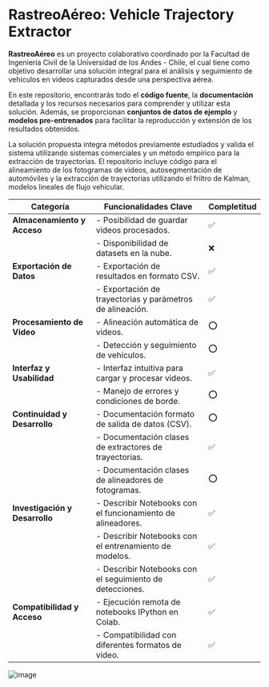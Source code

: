 # RastreoAéreo: Vehicle Trajectory Extractor

**RastreoAéreo** es un proyecto colaborativo coordinado por la Facultad de Ingeniería Civil de la Universidad de los Andes - Chile, el cual tiene como objetivo desarrollar una solución integral para el análisis y seguimiento de vehículos en videos capturados desde una perspectiva aérea.

En este repositorio, encontrarás todo el **código fuente**, la **documentación** detallada y los recursos necesarios para comprender y utilizar esta solución. Además, se proporcionan **conjuntos de datos de ejemplo** y **modelos pre-entrenados** para facilitar la reproducción y extensión de los resultados obtenidos.

La solución propuesta integra métodos previamente estudiados y valida el sistema utilizando sistemas comerciales y un método empírico para la extracción de trayectorias. El repositorio incluye código para el alineamiento de los fotogramas de videos, autosegmentación de automóviles y la extracción de trayectorias utilizando el friltro de Kalman,  modelos lineales de flujo vehicular.

| Categoría                     | Funcionalidades Clave                                      | Completitud    |
|-------------------------------|------------------------------------------------------------|----------------|
| **Almacenamiento y Acceso**   | - Posibilidad de guardar videos procesados.                | ✅ |
|                               | - Disponibilidad de datasets en la nube.                   | ❌ |
| **Exportación de Datos**      | - Exportación de resultados en formato CSV.                | ✅ |
|                               | - Exportación de trayectorias y parámetros de alineación.  | ✅ |
| **Procesamiento de Video**    | - Alineación automática de videos.                         | ⭕ |
|                               | - Detección y seguimiento de vehículos.                    | ⭕ |
| **Interfaz y Usabilidad**     | - Interfaz intuitiva para cargar y procesar videos.        | ✅ |
|                               | - Manejo de errores y condiciones de borde.                | ⭕ |
| **Continuidad y Desarrollo**  | - Documentación formato de salida de datos (CSV).          | ⭕ |
|                               | - Documentación clases de extractores de trayectorias.     | ✅ |
|                               | - Documentación clases de alineadores de fotogramas.       | ⭕ |
| **Investigación y Desarrollo**| - Describir Notebooks con el funcionamiento de alineadores.| ✅ |
|                               | - Describir Notebooks con el entrenamiento de modelos.     | ✅ |
|                               | - Describir Notebooks con el seguimiento de detecciones.   | ✅ |
| **Compatibilidad y Acceso**   | - Ejecución remota de notebooks IPython en Colab.          | ✅ |
|                               | - Compatibilidad con diferentes formatos de video.         | ✅ |

![image](https://github.com/PepeLira/vehicle_video_trajectory_extractor/assets/43451889/2ffde6b4-ed44-472d-a32a-bedfad92eb20)
